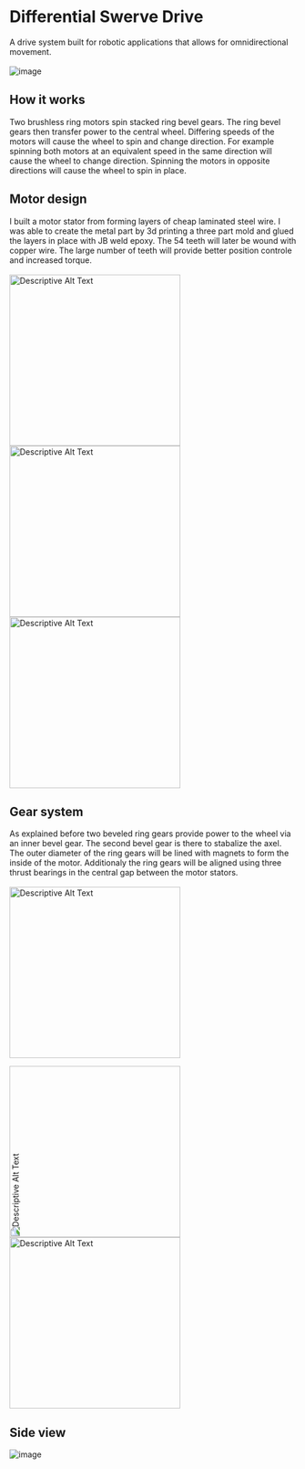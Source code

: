 # Differential Swerve Drive
A drive system built for robotic applications that allows for omnidirectional movement.
<br><br>
![image](https://github.com/user-attachments/assets/d898ea0f-b6b2-4c19-8a46-1152930a5214)

## How it works
Two brushless ring motors spin stacked ring bevel gears. The ring bevel gears then transfer power to the central wheel. Differing speeds of the motors will cause the wheel to spin and change direction. For example spinning both motors at an equivalent speed in the same direction will cause the wheel to change direction. Spinning the motors in opposite directions will cause the wheel to spin in place.

## Motor design
I built a motor stator from forming layers of cheap laminated steel wire. I was able to create the metal part by 3d printing a three part mold and glued the layers in place with JB weld epoxy. The 54 teeth will later be wound with copper wire. The large number of teeth will provide better position controle and increased torque.
<br><br>
<img src="https://github.com/user-attachments/assets/379ed8b4-4064-4097-9ecf-3167dd03bf3d" alt="Descriptive Alt Text" width="300">
<img src="https://github.com/user-attachments/assets/b09c07a3-62b3-47fa-ac8e-20a9360a6d21" alt="Descriptive Alt Text" width="300">
<img src="https://github.com/user-attachments/assets/35ddbb3b-6340-444f-8215-5c9e038308d0" alt="Descriptive Alt Text" width="300">

## Gear system
As explained before two beveled ring gears provide power to the wheel via an inner bevel gear. The second bevel gear is there to stabalize the axel. The outer diameter of the ring gears will be lined with magnets to form the inside of the motor. Additionaly the ring gears will be aligned using three thrust bearings in the central gap between the motor stators.
<br><br>
<img src="https://github.com/user-attachments/assets/9b5f571c-746e-4c42-85bb-ed68074753e5" alt="Descriptive Alt Text" width="300">
<div style="transform: rotate(-90deg); display: inline-block;">
<img src="https://github.com/user-attachments/assets/c6e6f594-c491-4dbc-a20c-9412c0bc1570" alt="Descriptive Alt Text" width="300">
</div>
<img src="https://github.com/user-attachments/assets/c9b8b987-6737-4579-bd47-af23735d632f" alt="Descriptive Alt Text" width="300">

## Side view
![image](https://github.com/user-attachments/assets/3d4a2893-2eee-4d65-9310-0857f3d20b45)
